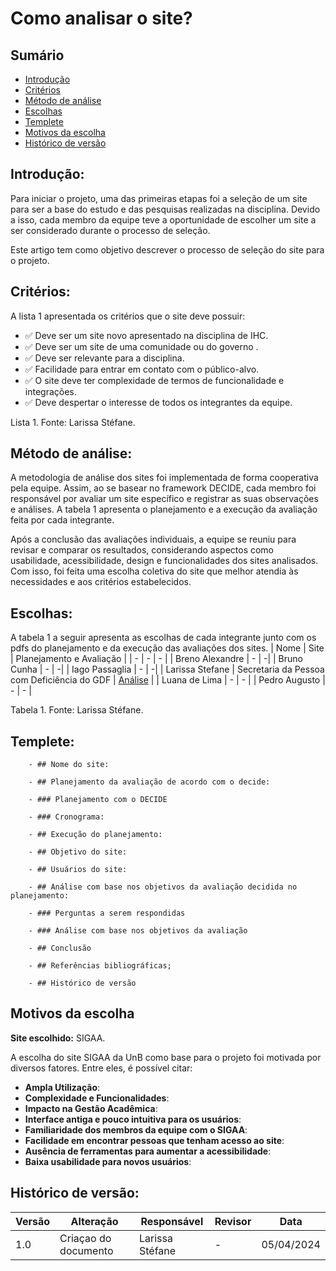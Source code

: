 # Como analisar o site?

## Sumário
* [Introdução](#Introdução)
* [Critérios](#Critérios)
* [Método de análise](#Método-de-análise)
* [Escolhas](#Escolhas)
* [Templete](#Templete)
* [Motivos da escolha](#Motivos-da-escolha)
* [Histórico de versão](#Histórico-de-versão)

## Introdução:
Para iniciar o projeto, uma das primeiras etapas foi a seleção de um site para ser a base do estudo e das pesquisas realizadas na disciplina. Devido a isso, cada membro da equipe teve a oportunidade de escolher um site a ser considerado durante o processo de seleção.

 Este artigo tem como objetivo descrever o processo de seleção do site para o projeto.

## Critérios:
A lista 1 apresentada os critérios que o site deve possuir:
- ✅ Deve ser um site novo apresentado na disciplina de IHC.
- ✅ Deve ser um site de uma comunidade ou do governo .
- ✅ Deve ser relevante para a disciplina.
- ✅ Facilidade para entrar em contato com o público-alvo.
- ✅ O site deve ter complexidade de termos de funcionalidade e integrações.
- ✅ Deve despertar o interesse de todos os integrantes da equipe.

Lista 1. Fonte: Larissa Stéfane.

## Método de análise:
A metodologia de análise dos sites foi implementada de forma cooperativa pela equipe. Assim, ao se basear no framework DECIDE, cada membro foi responsável por avaliar um site específico e registrar as suas observações e análises. A tabela 1 apresenta o planejamento e a execução da avaliação feita por cada integrante.

Após a conclusão das avaliações individuais, a equipe se reuniu para revisar e comparar os resultados, considerando aspectos como usabilidade, acessibilidade, design e funcionalidades dos sites analisados. Com isso, foi feita uma escolha coletiva do site que melhor atendia às necessidades e aos critérios estabelecidos.

## Escolhas:

A tabela 1 a seguir apresenta as escolhas de cada integrante junto com os pdfs do planejamento e da
execução das avaliações dos sites.
| Nome | Site | Planejamento e Avaliação |
| - | - | - | 
| Breno Alexandre | - | -| 
| Bruno Cunha | - | -| 
| Iago Passaglia |  - | -| 
| Larissa Stefane | Secretaria da Pessoa com Deficiência do GDF | [Análise](Site_Secretaria_PND_GDF.md) |
| Luana de Lima | - | - |
| Pedro Augusto | - | - | 

Tabela 1. Fonte: Larissa Stéfane.



## Templete:

		- ## Nome do site:

		- ## Planejamento da avaliação de acordo com o decide:

		- ### Planejamento com o DECIDE

		- ### Cronograma:

		- ## Execução do planejamento:

		- ## Objetivo do site:

		- ## Usuários do site:

		- ## Análise com base nos objetivos da avaliação decidida no planejamento:

		- ### Perguntas a serem respondidas

		- ### Análise com base nos objetivos da avaliação

		- ## Conclusão

		- ## Referências bibliográficas;
	
		- ## Histórico de versão





## Motivos da escolha

**Site escolhido:** SIGAA.

A escolha do site SIGAA da UnB como base para o projeto foi motivada por diversos fatores. Entre eles, é possível citar:
- **Ampla Utilização**:
- **Complexidade e Funcionalidades**:
- **Impacto na Gestão Acadêmica**:
- **Interface antiga e pouco intuitiva para os usuários**: 
- **Familiaridade dos membros da equipe com o SIGAA**: 
- **Facilidade em encontrar pessoas que tenham acesso ao site**: 
- **Ausência de ferramentas para aumentar a acessibilidade**: 
- **Baixa usabilidade para novos usuários**: 

## Histórico de versão:

| Versão | Alteração | Responsável | Revisor | Data |
| - | - | - | - | - |
| 1.0 | Criaçao do documento | Larissa Stéfane | - |  05/04/2024 |
